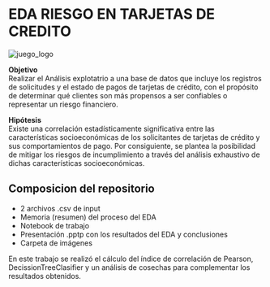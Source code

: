 # EDA RIESGO EN TARJETAS DE CREDITO

![juego_logo](https://media.ambito.com/p/74edaf75ad24d00665ba7c01cfdd575f/adjuntos/239/imagenes/040/634/0040634984/tarjetas-credito.jpg) 

  

**Objetivo**\
 Realizar el Análisis explotatrio a una base de datos que incluye los registros de solicitudes y el estado de pagos de tarjetas de crédito, 
 con el propósito de determinar qué clientes son más propensos a ser confiables o representar un riesgo financiero.

**Hipótesis**\
 Existe una correlación estadísticamente significativa entre las características socioeconómicas de los solicitantes de tarjetas de crédito 
 y sus comportamientos de pago. Por consiguiente, se plantea la posibilidad de mitigar los riesgos de incumplimiento a través del análisis 
 exhaustivo de dichas características socioeconómicas.

## Composicion del repositorio
* 2 archivos .csv de input
* Memoria (resumen) del proceso del EDA
* Notebook de trabajo
* Presentación .pptp con los resultados del EDA y conclusiones
* Carpeta de imágenes

En este trabajo se realizó el cálculo del índice de correlación de Pearson, DecissionTreeClasifier y un análisis de cosechas para 
complementar los resultados obtenidos.
